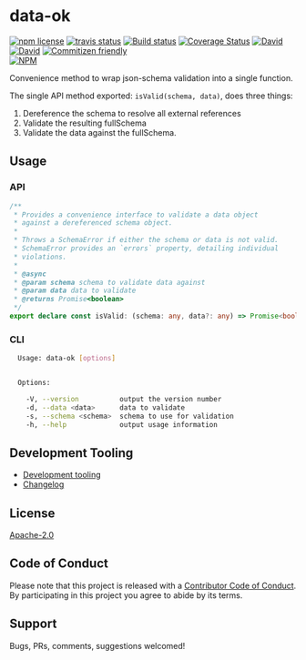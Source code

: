 # data-ok

<!-- badge -->
[![npm license](https://img.shields.io/npm/l/data-ok.svg)](https://www.npmjs.com/package/data-ok)
[![travis status](https://img.shields.io/travis/tufan-io/data-ok.svg)](https://travis-ci.org/tufan-io/data-ok)
[![Build status](https://ci.appveyor.com/api/projects/status/90am2usst4qeutgi?svg=true)](https://ci.appveyor.com/project/tufan-io/data-ok)
[![Coverage Status](https://coveralls.io/repos/github/tufan-io/data-ok/badge.svg?branch=master)](https://coveralls.io/github/tufan-io/data-ok?branch=master)
[![David](https://david-dm.org/tufan-io/data-ok/status.svg)](https://david-dm.org/tufan-io/data-ok)
[![David](https://david-dm.org/tufan-io/data-ok/dev-status.svg)](https://david-dm.org/tufan-io/data-ok?type=dev)
[![Commitizen friendly](https://img.shields.io/badge/commitizen-friendly-brightgreen.svg)](http://commitizen.github.io/cz-cli/)
<br/>
[![NPM](https://nodei.co/npm/data-ok.png?downloads=true&downloadRank=true&stars=true)](https://nodei.co/npm/data-ok/)
<!-- endbadge -->

Convenience method to wrap json-schema validation into a single function.

The single API method exported: `isValid(schema, data)`, does three things:

1. Dereference the schema to resolve all external references
2. Validate the resulting fullSchema
3. Validate the data against the fullSchema.

## Usage

### API

```typescript
/**
 * Provides a convenience interface to validate a data object
 * against a dereferenced schema object.
 *
 * Throws a SchemaError if either the schema or data is not valid.
 * SchemaError provides an `errors` property, detailing individual
 * violations.
 *
 * @async
 * @param schema schema to validate data against
 * @param data data to validate
 * @returns Promise<boolean>
 */
export declare const isValid: (schema: any, data?: any) => Promise<boolean>;

```

### CLI

```bash
  Usage: data-ok [options]


  Options:

    -V, --version          output the version number
    -d, --data <data>      data to validate
    -s, --schema <schema>  schema to use for validation
    -h, --help             output usage information
```

## Development Tooling

- [Development tooling](./docs/DevTools.md)
- [Changelog](./CHANGELOG.md)

## License

[Apache-2.0](./LICENSE)

## Code of Conduct

Please note that this project is released with a [Contributor Code of Conduct](code-of-conduct.md). By participating in this project you agree to abide by its terms.

## Support

Bugs, PRs, comments, suggestions welcomed!
